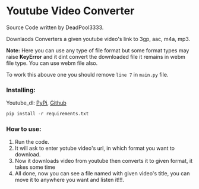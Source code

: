 # Youtube Video Converter

Source Code written by DeadPool3333.

Downlaods Converters a given youtube video's link to 3gp, aac, m4a, mp3.

**Note:** Here you can use any type of file format but some format types may raise **KeyError** and
it dint convert the downloaded file it remains in webm file type. You can use webm file also.

To work this abouve one you should remove `line 7` in `main.py` file.

### Installing:
Youtube_dl: [PyPi](https://pypi.org/project/youtube_dl/), [Github](https://github.com/ytdl-org/youtube-dl)
```py
pip install -r requirements.txt
```

### How to use:
1. Run the code.
2. It will ask to enter yotube video's url, in which format you want to download.
3. Now it downloads video from youtube then converts it to given format, it takes some time
4. All done, now you can see a file named with given video's title, you can move it to anywhere you want and listen it!!!.